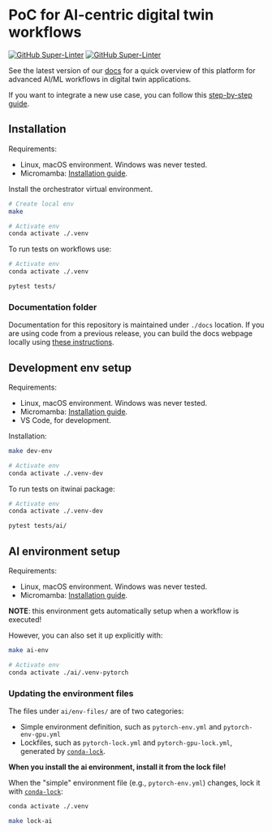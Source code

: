 # PoC for AI-centric digital twin workflows

[![GitHub Super-Linter](https://github.com/interTwin-eu/T6.5-AI-and-ML/actions/workflows/lint.yml/badge.svg)](https://github.com/marketplace/actions/super-linter)
[![GitHub Super-Linter](https://github.com/interTwin-eu/T6.5-AI-and-ML/actions/workflows/check-links.yml/badge.svg)](https://github.com/marketplace/actions/markdown-link-check)

See the latest version of our [docs](https://intertwin-eu.github.io/T6.5-AI-and-ML/)
for a quick overview of this platform for advanced AI/ML workflows in digital twin applications.

If you want to integrate a new use case, you can follow this
[step-by-step guide](https://intertwin-eu.github.io/T6.5-AI-and-ML/docs/How-to-use-this-software.html).

## Installation

Requirements:

- Linux, macOS environment. Windows was never tested.
- Micromamba: [Installation guide](https://mamba.readthedocs.io/en/latest/installation.html#micromamba).

Install the orchestrator virtual environment.

```bash
# Create local env
make

# Activate env
conda activate ./.venv
```

To run tests on workflows use:

```bash
# Activate env
conda activate ./.venv

pytest tests/
```

### Documentation folder

Documentation for this repository is maintained under `./docs` location.
If you are using code from a previous release, you can build the docs webpage
locally using [these instructions](docs/README#building-and-previewing-your-site-locally).

## Development env setup

Requirements:

- Linux, macOS environment. Windows was never tested.
- Micromamba: [Installation guide](https://mamba.readthedocs.io/en/latest/installation.html#micromamba).
- VS Code, for development.

Installation:

```bash
make dev-env

# Activate env
conda activate ./.venv-dev
```

To run tests on itwinai package:

```bash
# Activate env
conda activate ./.venv-dev

pytest tests/ai/
```

## AI environment setup

Requirements:

- Linux, macOS environment. Windows was never tested.
- Micromamba: [Installation guide](https://mamba.readthedocs.io/en/latest/installation.html#micromamba).

**NOTE**: this environment gets automatically setup when a workflow is executed!

However, you can also set it up explicitly with:

```bash
make ai-env

# Activate env
conda activate ./ai/.venv-pytorch
```

### Updating the environment files

The files under `ai/env-files/` are of two categories:

- Simple environment definition, such as `pytorch-env.yml`
and `pytorch-env-gpu.yml`
- Lockfiles, such as `pytorch-lock.yml` and `pytorch-gpu-lock.yml`,
generated by [`conda-lock`](https://conda.github.io/conda-lock/cli/gen/).

**When you install the ai environment, install it from the lock file!**

When the "simple" environment file (e.g., `pytorch-env.yml`) changes,
lock it with [`conda-lock`](https://conda.github.io/conda-lock/cli/gen/):

```bash
conda activate ./.venv

make lock-ai
```
